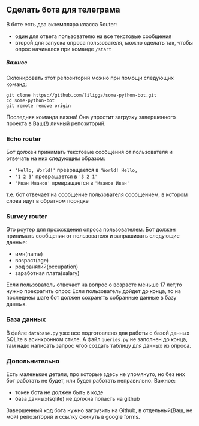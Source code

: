 ## Сделать бота для телеграма

В боте есть два экземпляра класса Router:

- один для ответа пользователю на все текстовые сообщения
- второй для запуска опроса пользователя, можно сделать так, чтобы опрос начинался при команде `/start`

##### Важное

Склонировать этот репозиторий можно при помощи следующих команд:

```shell
git clone https://github.com/liligga/some-python-bot.git
cd some-python-bot
git remote remove origin
```

Последняя команда важна! Она упростит загрузку завершенного проекта в Ваш(!) личный репозиторий.

### Echo router

Бот должен принимать текстовые сообщения от пользователя и отвечать на них следующим образом:

- `'Hello, World!'` превращается в `'World! Hello,`
- `'1 2 3'` превращается в `'3 2 1'`
- `'Иван Иванов'` превращается в `'Иванов Иван'`

т.е. бот отвечает на сообщение пользователя сообщением, в котором слова идут в обратном порядке

### Survey router

Это роутер для прохождения опроса пользователем. Бот должен принимать сообщения от пользователя и запрашивать следующие данные:

- имя(name)
- возраст(age)
- род занятий(occupation)
- заработная плата(salary)

Если пользователь отвечает на вопрос о возрасте меньше 17 лет,то нужно прекратить опрос
Если пользователь дойдет до конца, то на последнем шаге бот должен сохранять собранные данные в базу данных.

### База данных

В файле `database.py` уже все подготовлено для работы с базой данных SQLite в асинхронном стиле.
А файл `queries.py` не заполнен до конца, там надо написать запрос чтоб создать таблицу для данных из опроса.

### Допольнительно

Есть маленькие детали, про которые здесь не упомянуто, но без них бот работать не будет, или будет работать неправильно.
Важное:

- токен бота не должен быть в коде
- база данных(sqlite) не должна попасть на github

Завершенный код бота нужно загрузить на Github, в отдельный(Ваш, не мой) репозиторий и ссылку скинуть в google forms.
